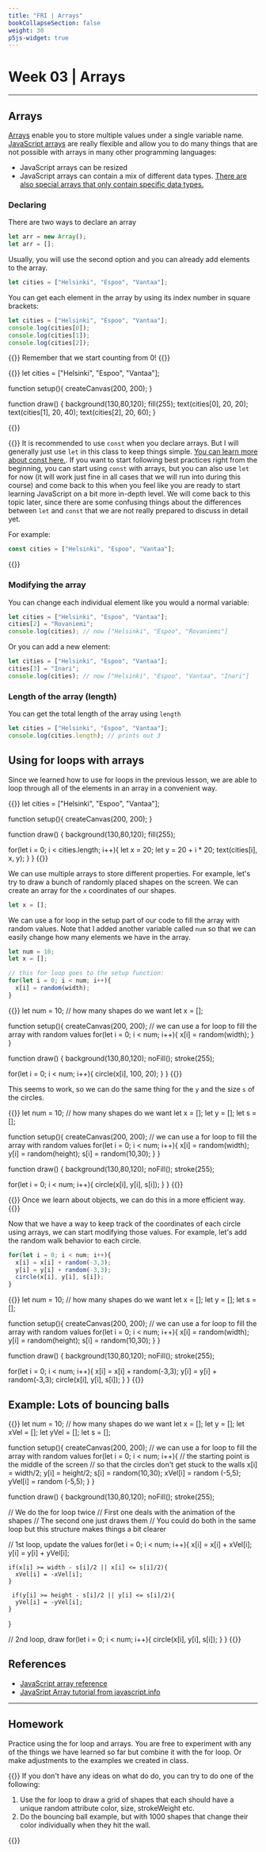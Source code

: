 ```yaml
---
title: "FRI | Arrays"
bookCollapseSection: false
weight: 30
p5js-widget: true
---
```


# Week 03 | Arrays

---

## Arrays

[Arrays](https://www.w3schools.com/jsref/jsref_obj_array.asp) enable you to store multiple values under a single variable name. [JavaScript arrays](https://developer.mozilla.org/en-US/docs/Web/JavaScript/Reference/Global_Objects/Array) are really flexible and allow you to do many things that are not possible with arrays in many other programming languages:

- JavaScript arrays can be resized
- JavaScript arrays can contain a mix of different data types. [There are also special arrays that only contain specific data types.](https://developer.mozilla.org/en-US/docs/Web/JavaScript/Typed_arrays)

### Declaring

There are two ways to declare an array

```js
let arr = new Array();
let arr = [];
```

Usually, you will use the second option and you can already add elements to the array.

```js
let cities = ["Helsinki", "Espoo", "Vantaa"];
```

You can get each element in the array by using its index number in square brackets:

```js
let cities = ["Helsinki", "Espoo", "Vantaa"];
console.log(cities[0]);
console.log(cities[1]);
console.log(cities[2]);
```

{{<hint warning>}}
Remember that we start counting from 0!
{{</hint>}}

{{<p5js autoplay=1 width="200" height="400">}}
let cities = ["Helsinki", "Espoo", "Vantaa"];

function setup(){
  createCanvas(200, 200);
}

function draw() {
  background(130,80,120);
  fill(255);
  text(cities[0], 20, 20);
  text(cities[1], 20, 40);
  text(cities[2], 20, 60);
}

{{</p5js >}}

{{<hint warning>}}
It is recommended to use `const` when you declare arrays. But I will generally just use `let` in this class to keep things simple. [You can learn more about const here.](https://www.w3schools.com/js/js_const.asp). If you want to start following best practices right from the beginning, you can start using `const` with arrays, but you can also use `let` for now (it will work just fine in all cases that we will run into during this course) and come back to this when you feel like you are ready to start learning JavaScript on a bit more in-depth level. We will come back to this topic later, since there are some confusing things about the differences between `let` and `const` that we are not really prepared to discuss in detail yet.

For example:

```js
const cities = ["Helsinki", "Espoo", "Vantaa"];
```
{{</hint>}}




### Modifying the array

You can change each individual element like you would a normal variable:

```js
let cities = ["Helsinki", "Espoo", "Vantaa"];
cities[2] = "Rovaniemi"; 
console.log(cities); // now ["Helsinki", "Espoo", "Rovaniemi"]
```

Or you can add a new element:

```js
let cities = ["Helsinki", "Espoo", "Vantaa"];
cities[3] = "Inari";
console.log(cities); // now ["Helsinki", "Espoo", "Vantaa", "Inari"]
```

### Length of the array (length)

You can get the total length of the array using `length`

```js
let cities = ["Helsinki", "Espoo", "Vantaa"];
console.log(cities.length); // prints out 3
```

## Using for loops with arrays

Since we learned how to use for loops in the previous lesson, we are able to loop through all of the elements in an array in a convenient way.

{{<p5js autoplay=1 width="200" height="400">}}
let cities = ["Helsinki", "Espoo", "Vantaa"];

function setup(){
  createCanvas(200, 200);
}

function draw() {
  background(130,80,120);
  fill(255);
  
  for(let i = 0; i < cities.length; i++){
    let x = 20;
    let y = 20 + i * 20;
    text(cities[i], x, y);
  }
}
{{</p5js >}}

We can use multiple arrays to store different properties. For example, let's try to draw a bunch of randomly placed shapes on the screen. We can create an array for the ```x``` coordinates of our shapes.

```js
let x = [];
```

We can use a for loop in the setup part of our code to fill the array with random values. Note that I added another variable called ```num``` so that we can easily change how many elements we have in the array.

```js
let num = 10;
let x = [];

// this for loop goes to the setup function:
for(let i = 0; i < num; i++){
  x[i] = random(width);
}
```

{{<p5js autoplay=1 width="200" height="400">}}
let num = 10; // how many shapes do we want 
let x = [];

function setup(){
  createCanvas(200, 200);
  // we can use a for loop to fill the array with random values
  for(let i = 0; i < num; i++){
    x[i] = random(width);
  }
}

function draw() {
  background(130,80,120);
  noFill();
  stroke(255);
  
  for(let i = 0; i < num; i++){
    circle(x[i], 100, 20);
  }
}
{{</p5js >}}

This seems to work, so we can do the same thing for the ```y``` and the size ```s``` of the circles.

{{<p5js autoplay=1 width="200" height="400">}}
let num = 10; // how many shapes do we want 
let x = [];
let y = [];
let s = [];

function setup(){
  createCanvas(200, 200);
  // we can use a for loop to fill the array with random values
  for(let i = 0; i < num; i++){
    x[i] = random(width);
    y[i] = random(height);
    s[i] = random(10,30);
  }
}

function draw() {
  background(130,80,120);
  noFill();
  stroke(255);
  
  for(let i = 0; i < num; i++){
    circle(x[i], y[i], s[i]);
  }
}
{{</p5js >}}

{{<hint info>}}
Once we learn about objects, we can do this in a more efficient way.
{{</hint>}}

Now that we have a way to keep track of the coordinates of each circle using arrays, we can start modifying those values. For example, let's add the random walk behavior to each circle.

```js
for(let i = 0; i < num; i++){
  x[i] = x[i] + random(-3,3);
  y[i] = y[i] + random(-3,3);
  circle(x[i], y[i], s[i]);
}
```

{{<p5js autoplay=1 width="200" height="400">}}
let num = 10; // how many shapes do we want 
let x = [];
let y = [];
let s = [];

function setup(){
  createCanvas(200, 200);
  // we can use a for loop to fill the array with random values
  for(let i = 0; i < num; i++){
    x[i] = random(width);
    y[i] = random(height);
    s[i] = random(10,30);
  }
}

function draw() {
  background(130,80,120);
  noFill();
  stroke(255);
  
  for(let i = 0; i < num; i++){
    x[i] = x[i] + random(-3,3);
    y[i] = y[i] + random(-3,3);
    circle(x[i], y[i], s[i]);
  }
}
{{</p5js >}}

## Example: Lots of bouncing balls

{{<p5js autoplay=1 width="200" height="400">}}
let num = 10; // how many shapes do we want 
let x = [];
let y = [];
let xVel = [];
let yVel = [];
let s = [];

function setup(){
  createCanvas(200, 200);
  // we can use a for loop to fill the array with random values
  for(let i = 0; i < num; i++){
    // the starting point is the middle of the screen
    // so that the circles don't get stuck to the walls
    x[i] = width/2;
    y[i] = height/2;
    s[i] = random(10,30);
    xVel[i] = random (-5,5);
    yVel[i] = random (-5,5);
  }
}

function draw() {
  background(130,80,120);
  noFill();
  stroke(255);

  // We do the for loop twice
  // First one deals with the animation of the shapes
  // The second one just draws them
  // You could do both in the same loop but this structure makes things a bit clearer
  
  // 1st loop, update the values
  for(let i = 0; i < num; i++){
    x[i] = x[i] + xVel[i];
    y[i] = y[i] + yVel[i];

    if(x[i] >= width - s[i]/2 || x[i] <= s[i]/2){
      xVel[i] = -xVel[i];
    }

     if(y[i] >= height - s[i]/2 || y[i] <= s[i]/2){
      yVel[i] = -yVel[i];
    }
  }

  // 2nd loop, draw
  for(let i = 0; i < num; i++){
    circle(x[i], y[i], s[i]);
  }
}
{{</p5js >}}

## References

- [JavaScript array reference](https://developer.mozilla.org/en-US/docs/Web/JavaScript/Reference/Global_Objects/Array)
- [JavaSript Array tutorial from javascript.info](https://javascript.info/array)

---

## Homework

Practice using the for loop and arrays. You are free to experiment with any of the things we have learned so far but combine it with the for loop. Or make adjustments to the examples we created in class.

{{<hint info>}}
If you don't have any ideas on what do do, you can try to do one of the following:
1. Use the for loop to draw a grid of shapes that each should have a unique random attribute color, size, strokeWeight etc.
2. Do the bouncing ball example, but with 1000 shapes that change their color individually when they hit the wall.
 
{{</hint>}}